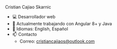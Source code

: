 Cristian Cajiao Skarnic

- 💻 Desarrollador web
- 🔭 Actualmente trabajando con Angular 8+ y Java
- 💬 Idiomas: English, Español
- 📫 Contacto
  - Correo: cristiancajiaos@outlook.com 
